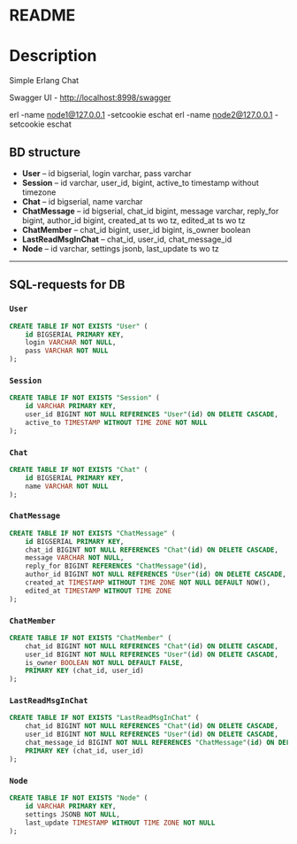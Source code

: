 # README

# Description

Simple Erlang Chat

Swagger UI - [http://localhost:8998/swagger](http://localhost:8998/swagger)

erl -name node1@127.0.0.1 -setcookie eschat
erl -name node2@127.0.0.1 -setcookie eschat

## BD structure

- **User** – id bigserial, login varchar, pass varchar
- **Session** – id varchar, user_id, bigint, active_to timestamp without timezone
- **Chat** – id bigserial, name varchar
- **ChatMessage** – id bigserial, chat_id bigint, message varchar, reply_for bigint, author_id bigint, created_at ts wo tz, edited_at ts wo tz
- **ChatMember** – chat_id bigint, user_id bigint, is_owner boolean
- **LastReadMsgInChat** – chat_id, user_id, chat_message_id
- **Node** – id varchar, settings jsonb, last_update ts wo tz

---

## SQL-requests for DB

### `User`

```sql
CREATE TABLE IF NOT EXISTS "User" (
    id BIGSERIAL PRIMARY KEY,
    login VARCHAR NOT NULL,
    pass VARCHAR NOT NULL
);
```

### `Session`

```sql
CREATE TABLE IF NOT EXISTS "Session" (
    id VARCHAR PRIMARY KEY,
    user_id BIGINT NOT NULL REFERENCES "User"(id) ON DELETE CASCADE,
    active_to TIMESTAMP WITHOUT TIME ZONE NOT NULL
);
```

### `Chat`

```sql
CREATE TABLE IF NOT EXISTS "Chat" (
    id BIGSERIAL PRIMARY KEY,
    name VARCHAR NOT NULL
);
```
### `ChatMessage`

```sql
CREATE TABLE IF NOT EXISTS "ChatMessage" (
    id BIGSERIAL PRIMARY KEY,
    chat_id BIGINT NOT NULL REFERENCES "Chat"(id) ON DELETE CASCADE,
    message VARCHAR NOT NULL,
    reply_for BIGINT REFERENCES "ChatMessage"(id),
    author_id BIGINT NOT NULL REFERENCES "User"(id) ON DELETE CASCADE,
    created_at TIMESTAMP WITHOUT TIME ZONE NOT NULL DEFAULT NOW(),
    edited_at TIMESTAMP WITHOUT TIME ZONE
);
```
### `ChatMember`

```sql
CREATE TABLE IF NOT EXISTS "ChatMember" (
    chat_id BIGINT NOT NULL REFERENCES "Chat"(id) ON DELETE CASCADE,
    user_id BIGINT NOT NULL REFERENCES "User"(id) ON DELETE CASCADE,
    is_owner BOOLEAN NOT NULL DEFAULT FALSE,
    PRIMARY KEY (chat_id, user_id)
);


```
### `LastReadMsgInChat`

```sql
CREATE TABLE IF NOT EXISTS "LastReadMsgInChat" (
    chat_id BIGINT NOT NULL REFERENCES "Chat"(id) ON DELETE CASCADE,
    user_id BIGINT NOT NULL REFERENCES "User"(id) ON DELETE CASCADE,
    chat_message_id BIGINT NOT NULL REFERENCES "ChatMessage"(id) ON DELETE CASCADE,
    PRIMARY KEY (chat_id, user_id)
);

```

### `Node`

```sql
CREATE TABLE IF NOT EXISTS "Node" (
    id VARCHAR PRIMARY KEY,
    settings JSONB NOT NULL,
    last_update TIMESTAMP WITHOUT TIME ZONE NOT NULL
);
```